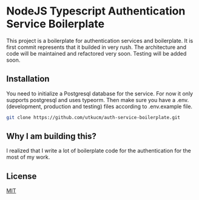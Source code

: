 # NodeJS Typescript Authentication Service Boilerplate

This project is a boilerplate for authentication services and boilerplate. It is first commit represents that it builded in very rush. The architecture and code will be maintained and refactored very soon. Testing will be added soon.

## Installation

You need to initialize a Postgresql database for the service. For now it only supports postgresql and uses typeorm. Then make sure you have a .env.(development, production and testing) files according to .env.example file.

```bash
git clone https://github.com/utkucm/auth-service-boilerplate.git
```

## Why I am building this?

I realized that I write a lot of boilerplate code for the authentication for the most of my work.

## License

[MIT](https://choosealicense.com/licenses/mit/)
